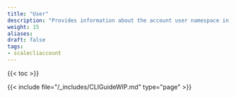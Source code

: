 ```yaml
---
title: "User"
description: "Provides information about the account user namespace in the TrueNAS CLI. Includes command syntax and common commands."
weight: 15
aliases:
draft: false
tags:
- scalecliaccount
---
```


{{< toc >}}


{{< include file="/_includes/CLIGuideWIP.md" type="page" >}}
